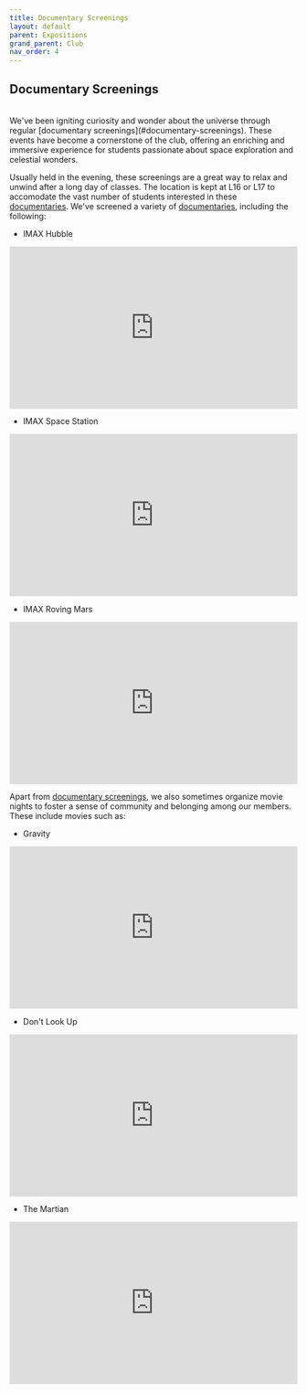 ```yaml
---
title: Documentary Screenings
layout: default
parent: Expositions
grand_parent: Club
nav_order: 4
---
```


## Documentary Screenings

<br />
We've been igniting curiosity and wonder about the universe through regular [documentary screenings](#documentary-screenings). These events have become a cornerstone of the club, offering an enriching and immersive experience for students passionate about space exploration and celestial wonders.

Usually held in the evening, these screenings are a great way to relax and unwind after a long day of classes. The location is kept at L16 or L17 to accomodate the vast number of students interested in these [documentaries](#documentary-screenings). We've screened a variety of [documentaries](#documentary-screenings), including the following:

- IMAX Hubble

<iframe style="width:100%; aspect-ratio: 16/9" src="https://www.youtube.com/embed/hx0d4PQ616g?si=ZZ2eFN-rwdqKt-Mu" title="YouTube video player" frameborder="0" allow="accelerometer; autoplay; clipboard-write; encrypted-media; gyroscope; picture-in-picture; web-share" allowfullscreen></iframe>

- IMAX Space Station

<iframe style="width:100%; aspect-ratio: 16/9" src="https://www.youtube.com/embed/NWULiAhPwts?si=Y248kc0IP8ekP9OF" title="YouTube video player" frameborder="0" allow="accelerometer; autoplay; clipboard-write; encrypted-media; gyroscope; picture-in-picture; web-share" allowfullscreen></iframe>

- IMAX Roving Mars

<iframe style="width:100%; aspect-ratio: 16/9" src="https://www.youtube.com/embed/IFVosWewVzQ?si=64a80gqheTIbIU8d" title="YouTube video player" frameborder="0" allow="accelerometer; autoplay; clipboard-write; encrypted-media; gyroscope; picture-in-picture; web-share" allowfullscreen></iframe>

Apart from [documentary screenings](#documentary-screenings), we also sometimes organize movie nights to foster a sense of community and belonging among our members. These include movies such as:

- Gravity

<iframe style="width:100%; aspect-ratio: 16/9" src="https://www.youtube.com/embed/OiTiKOy59o4?si=r2uMBe1irSqYsG5p" title="YouTube video player" frameborder="0" allow="accelerometer; autoplay; clipboard-write; encrypted-media; gyroscope; picture-in-picture; web-share" allowfullscreen></iframe>

- Don't Look Up

<iframe style="width:100%; aspect-ratio: 16/9" src="https://www.youtube.com/embed/RbIxYm3mKzI?si=jVu54pwD0IqQ7jzd" title="YouTube video player" frameborder="0" allow="accelerometer; autoplay; clipboard-write; encrypted-media; gyroscope; picture-in-picture; web-share" allowfullscreen></iframe>

- The Martian

<iframe style="width:100%; aspect-ratio: 16/9" src="https://www.youtube.com/embed/ej3ioOneTy8?si=LmTWl-fT4_HErug2" title="YouTube video player" frameborder="0" allow="accelerometer; autoplay; clipboard-write; encrypted-media; gyroscope; picture-in-picture; web-share" allowfullscreen></iframe>
